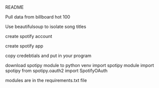 README

Pull data from billboard hot 100

Use beautifulsoup to isolate song titles

create spotify account 

create spotify app

copy credebtials and put in your program

download spotipy module to python venv
import spotipy module
import spotipy
from spotipy.oauth2 import SpotifyOAuth

modules are in the requirements.txt file
